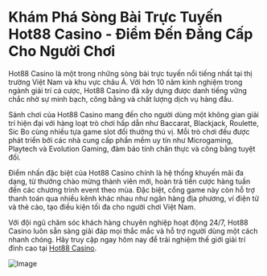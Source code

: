 # Khám Phá Sòng Bài Trực Tuyến Hot88 Casino - Điểm Đến Đẳng Cấp Cho Người Chơi

Hot88 Casino là một trong những sòng bài trực tuyến nổi tiếng nhất tại thị trường Việt Nam và khu vực châu Á. Với hơn 10 năm kinh nghiệm trong ngành giải trí cá cược, Hot88 Casino đã xây dựng được danh tiếng vững chắc nhờ sự minh bạch, công bằng và chất lượng dịch vụ hàng đầu.

Sảnh chơi của Hot88 Casino mang đến cho người dùng một không gian giải trí hiện đại với hàng loạt trò chơi hấp dẫn như Baccarat, Blackjack, Roulette, Sic Bo cùng nhiều tựa game slot đổi thưởng thú vị. Mỗi trò chơi đều được phát triển bởi các nhà cung cấp phần mềm uy tín như Microgaming, Playtech và Evolution Gaming, đảm bảo tính chân thực và công bằng tuyệt đối.

Điểm nhấn đặc biệt của Hot88 Casino chính là hệ thống khuyến mãi đa dạng, từ thưởng chào mừng thành viên mới, hoàn trả tiền cược hàng tuần đến các chương trình event theo mùa. Đặc biệt, cổng game này còn hỗ trợ thanh toán qua nhiều kênh khác nhau như ngân hàng địa phương, ví điện tử và thẻ cào, tạo điều kiện tối đa cho người chơi Việt Nam.

Với đội ngũ chăm sóc khách hàng chuyên nghiệp hoạt động 24/7, Hot88 Casino luôn sẵn sàng giải đáp mọi thắc mắc và hỗ trợ người dùng một cách nhanh chóng. Hãy truy cập ngay hôm nay để trải nghiệm thế giới giải trí đỉnh cao tại [Hot88 Casino](https://www.hot88-casino.com).

![Image](https://github.com/user-attachments/assets/bd51ea9f-0666-407b-a7a7-98ead6de688c)